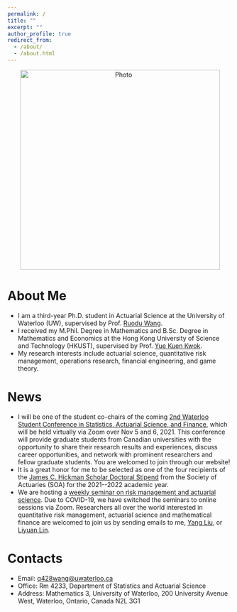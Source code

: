 ```yaml
---
permalink: /
title: ""
excerpt: ""
author_profile: true
redirect_from: 
  - /about/
  - /about.html
---
```


<p align="center">
  <img src="https://qwangan.github.io/images/Photo1.jpeg" alt="Photo" style="width: 450px;"/> 
</p>

# About Me
* I am a third-year Ph.D. student in Actuarial Science at the University of Waterloo (UW), supervised by Prof. [Ruodu Wang](http://sas.uwaterloo.ca/~wang/).
* I received my M.Phil. Degree in Mathematics and B.Sc. Degree in Mathematics and Economics at the Hong Kong University of Science and Technology (HKUST), supervised by Prof. [Yue Kuen Kwok](https://www.math.ust.hk/~maykwok/).
* My research interests include actuarial science, quantitative risk management, operations research, financial engineering, and game theory.

# News
* I will be one of the student co-chairs of the coming [2nd Waterloo Student Conference in Statistics, Actuarial Science, and Finance](https://uwaterloo.ca/statistics-actuarial-science-finance-student-conference/), which will be held virtually via Zoom over Nov 5 and 6, 2021. This conference will provide graduate students from Canadian universities with the opportunity to share their research results and experiences, discuss career opportunities, and network with prominent researchers and fellow graduate students. You are welcomed to join through our website!
* It is a great honor for me to be selected as one of the four recipients of the [James C. Hickman Scholar Doctoral Stipend](https://www.soa.org/resources/announcements/press-releases/2021/hickmans-scholar/) from the Society of Actuaries (SOA) for the 2021--2022 academic year.
* We are hosting a [weekly seminar on risk management and actuarial science](https://yang-liu16.github.io/seminar/). Due to COVID-19, we have switched the seminars to online sessions via Zoom. Researchers all over the world interested in quantitative risk management, actuarial science and mathematical finance are welcomed to join us by sending emails to me, [Yang Liu](https://yang-liu16.github.io/), or [Liyuan Lin](mailto:l89lin@uwaterloo.ca).

# Contacts
* Email: q428wang@uwaterloo.ca
* Office: Rm 4233, Department of Statistics and Actuarial Science
* Address: Mathematics 3, University of Waterloo, 200 University Avenue West, Waterloo, Ontario, Canada N2L 3G1
